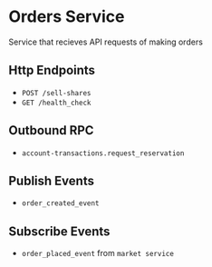 # Orders Service
Service that recieves API requests of making orders
## Http Endpoints
- `POST /sell-shares`
- `GET /health_check`
## Outbound RPC
- `account-transactions.request_reservation`
## Publish Events
- `order_created_event`
## Subscribe Events
- `order_placed_event` from `market service`